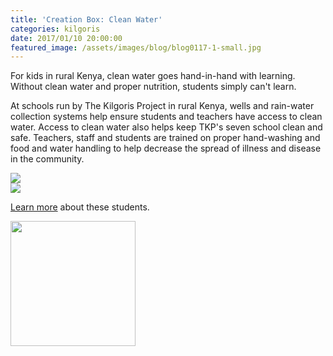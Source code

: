 ```yaml
---
title: 'Creation Box: Clean Water'
categories: kilgoris
date: 2017/01/10 20:00:00
featured_image: /assets/images/blog/blog0117-1-small.jpg
---
```


For kids in rural Kenya, clean water goes hand-in-hand with learning. Without clean water and proper nutrition, students simply can't learn.

<!-- more --> 

At schools run by The Kilgoris Project in rural Kenya, wells and rain-water collection systems help ensure students and teachers have access to clean water. Access to clean water also helps keep TKP's seven school clean and safe. Teachers, staff and students are trained on proper hand-washing and food and water handling to help decrease the spread of illness and disease in the community.

  <div class="thumbnail">
      <img src="/assets/images/blog/blog0117-1.jpg"/>
  </div>
  <div class="thumbnail">
      <img src="/assets/images/blog/blog0117-2.jpg"/>
  </div>


[Learn more](http://www.kilgoris.org/clean-water-nutrition/) about these students.

<p class="text-center"> <a target="_blank" href="http://www.kilgoris.org/"><img width="200" src="/assets/images/kilgoris/logo.png"/></a></p>

